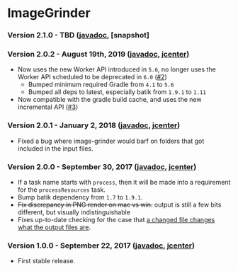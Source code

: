 # ImageGrinder

### Version 2.1.0 - TBD ([javadoc](http://diffplug.github.io/image-grinder/javadoc/snapshot/), [snapshot]

### Version 2.0.2 - August 19th, 2019 ([javadoc](http://diffplug.github.io/image-grinder/javadoc/2.0.2/), [jcenter](https://bintray.com/diffplug/opensource/image-grinder/2.0.2/view))

- Now uses the new Worker API introduced in `5.6`, no longer uses the Worker API scheduled to be deprecated in `6.0` ([#2](https://github.com/diffplug/image-grinder/pull/2))
    - Bumped minimum required Gradle from `4.1` to `5.6`
    - Bumped all deps to latest, especially batik from `1.9.1` to `1.11`
- Now compatible with the gradle build cache, and uses the new incremental API ([#3](https://github.com/diffplug/image-grinder/pull/3))

### Version 2.0.1 - January 2, 2018 ([javadoc](http://diffplug.github.io/image-grinder/javadoc/2.0.1/), [jcenter](https://bintray.com/diffplug/opensource/image-grinder/2.0.1/view))

- Fixed a bug where image-grinder would barf on folders that got included in the input files.

### Version 2.0.0 - September 30, 2017 ([javadoc](http://diffplug.github.io/image-grinder/javadoc/2.0.0/), [jcenter](https://bintray.com/diffplug/opensource/image-grinder/2.0.0/view))

- If a task name starts with `process`, then it will be made into a requirement for the `processResources` task.
- Bump batik dependency from `1.7` to `1.9.1`.
- ~~Fix discrepancy in PNG render on mac vs win.~~ output is still a few bits different, but visually indistinguishable
- Fixes up-to-date checking for the case that [a changed file changes what the output files are](https://github.com/diffplug/image-grinder/commit/eac358437f29e4270a308c6a45f283e89be10395).

### Version 1.0.0 - September 22, 2017 ([javadoc](http://diffplug.github.io/image-grinder/javadoc/1.0.0/), [jcenter](https://bintray.com/diffplug/opensource/image-grinder/1.0.0/view))

- First stable release.
